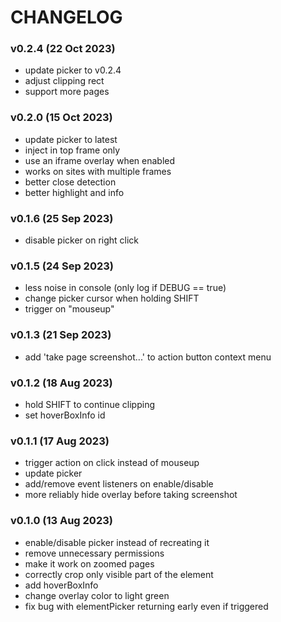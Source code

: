  # CHANGELOG

 ### v0.2.4 (22 Oct 2023)
 - update picker to v0.2.4
 - adjust clipping rect
 - support more pages
 
 ### v0.2.0 (15 Oct 2023)
 - update picker to latest
 - inject in top frame only
 - use an iframe overlay when enabled
 - works on sites with multiple frames
 - better close detection
 - better highlight and info

 ### v0.1.6 (25 Sep 2023)
 - disable picker on right click

 ### v0.1.5 (24 Sep 2023)
 - less noise in console (only log if DEBUG == true)
 - change picker cursor when holding SHIFT
 - trigger on "mouseup"

 ### v0.1.3 (21 Sep 2023)
 - add 'take page screenshot...' to action button context menu

 ### v0.1.2 (18 Aug 2023)
 - hold SHIFT to continue clipping
 - set hoverBoxInfo id

 ### v0.1.1 (17 Aug 2023)
 - trigger action on click instead of mouseup
 - update picker
 - add/remove event listeners on enable/disable
 - more reliably hide overlay before taking screenshot

 ### v0.1.0 (13 Aug 2023)
 - enable/disable picker instead of recreating it
 - remove unnecessary permissions
 - make it work on zoomed pages
 - correctly crop only visible part of the element
 - add hoverBoxInfo
 - change overlay color to light green
 - fix bug with elementPicker returning early even if triggered